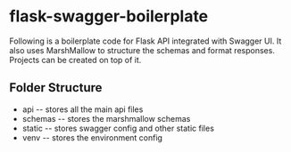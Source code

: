 # flask-swagger-boilerplate

Following is a boilerplate code for Flask API integrated with Swagger UI.
It also uses MarshMallow to structure the schemas and format responses.
Projects can be created on top of it.

## Folder Structure

* api     -- stores all the main api files  
* schemas -- stores the marshmallow schemas  
* static  -- stores swagger config and other static files  
* venv    -- stores the environment config
